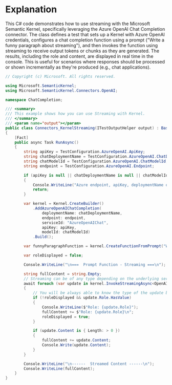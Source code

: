# Explanation

This C# code demonstrates how to use streaming with the Microsoft Semantic Kernel, specifically leveraging the Azure OpenAI Chat Completion connector. The class defines a test that sets up a Kernel with Azure OpenAI credentials, configures a chat completion function using a prompt ("Write a funny paragraph about streaming"), and then invokes the function using streaming to receive output tokens or chunks as they are generated. The results, including the role and content, are displayed in real time in the console. This is useful for scenarios where responses should be processed or shown incrementally as they're produced (e.g., chat applications).

```csharp
// Copyright (c) Microsoft. All rights reserved.

using Microsoft.SemanticKernel;
using Microsoft.SemanticKernel.Connectors.OpenAI;

namespace ChatCompletion;

/// <summary>
/// This example shows how you can use Streaming with Kernel.
/// </summary>
/// <param name="output"></param>
public class Connectors_KernelStreaming(ITestOutputHelper output) : BaseTest(output)
{
    [Fact]
    public async Task RunAsync()
    {
        string apiKey = TestConfiguration.AzureOpenAI.ApiKey;
        string chatDeploymentName = TestConfiguration.AzureOpenAI.ChatDeploymentName;
        string chatModelId = TestConfiguration.AzureOpenAI.ChatModelId;
        string endpoint = TestConfiguration.AzureOpenAI.Endpoint;

        if (apiKey is null || chatDeploymentName is null || chatModelId is null || endpoint is null)
        {
            Console.WriteLine("Azure endpoint, apiKey, deploymentName or modelId not found. Skipping example.");
            return;
        }

        var kernel = Kernel.CreateBuilder()
            .AddAzureOpenAIChatCompletion(
                deploymentName: chatDeploymentName,
                endpoint: endpoint,
                serviceId: "AzureOpenAIChat",
                apiKey: apiKey,
                modelId: chatModelId)
            .Build();

        var funnyParagraphFunction = kernel.CreateFunctionFromPrompt("Write a funny paragraph about streaming", new OpenAIPromptExecutionSettings() { MaxTokens = 100, Temperature = 0.4, TopP = 1 });

        var roleDisplayed = false;

        Console.WriteLine("\n===  Prompt Function - Streaming ===\n");

        string fullContent = string.Empty;
        // Streaming can be of any type depending on the underlying service the function is using.
        await foreach (var update in kernel.InvokeStreamingAsync<OpenAIStreamingChatMessageContent>(funnyParagraphFunction))
        {
            // You will be always able to know the type of the update by checking the Type property.
            if (!roleDisplayed && update.Role.HasValue)
            {
                Console.WriteLine($"Role: {update.Role}");
                fullContent += $"Role: {update.Role}\n";
                roleDisplayed = true;
            }

            if (update.Content is { Length: > 0 })
            {
                fullContent += update.Content;
                Console.Write(update.Content);
            }
        }

        Console.WriteLine("\n------  Streamed Content ------\n");
        Console.WriteLine(fullContent);
    }
}
```